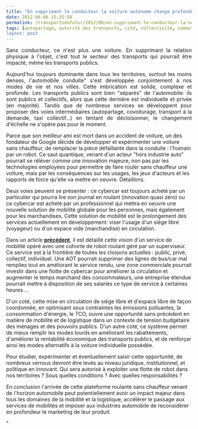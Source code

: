 ```yaml
---
title: "En supprimant le conducteur la voiture autonome change profondément le secteur des mobilités"
date: 2012-06-06 15:25:50
permalink: /transportsdufutur/2012/06/en-supprimant-le-conducteur-la-voiture-autonome-change-profondement-le-secteur-des-mobilites.html
tags: [autopartage, autorité des transports, cité, collectivité, commuter, confiance, congestion, connectivité, donnée data, économie du quaternaire, Efficacité énergétique, Infrastructure, innovation, intelligence collective, internet, internet des objets, management de la mobilité, partage de la voirie, qualité de l'air, Service de mobilité, TIC, yield management]
layout: post
---
```


<p style="text-align: justify">Sans conducteur, ce n'est plus une voiture. En supprimant la relation physique à l'objet, c'est tout le secteur des transports qui pourrait être impacté, même les transports publics.</p> <p style="text-align: justify">Aujourd'hui toujours dominante dans tous les territoires, surtout les moins denses, l'automobile conduite" s'est développée conjointement à nos modes de vie et nos villes. Cette imbrication est solide, complexe et profonde. Les transports publics sont bien "séparés" de l'automobile: ils sont publics et collectifs, alors que cette dernière est individuelle et privée (en majorité). Tandis que de nombreux services se développent pour proposer des voies intermédiaires (autopartage, covoiturage, transport à la demande, taxi collectif...) en tentant de décloisonner, le changement d'échelle ne s'opère pas pour le moment. </p>  <!--more-->   <p style=""text-align: justify"">Parce que son meilleur ami est mort dans un accident de voiture, un des fondateur de Google décide de développer et expérimenter une voiture sans chauffeur, de remplacer la pièce défaillante dans la conduite : l'humain par un robot. Ce saut quantique, venant d'un acteur "hors industrie auto" pourrait se réléver comme une innovation majeure, non pas par les technologies employées pour permettre de faire rouler sans chauffeur une voiture, mais par les conséquences sur les usages, les jeux d'acteurs et les rapports de force qu'elle va mettre en oeuvre. Détaillons.</p> <p style=""text-align: justify"">Deux voies peuvent se présenter : ce cybercar est toujours acheté par un particulier qui pourra lire son journal en roulant (innovation quasi zéro) ou ce cybercar est acheté par un professionnel qui mettra en oeuvre une nouvelle solution de mobilité globale pour les personnes, mais également pour les marchandises. Cette solution de mobilité est le prolongement des services actuellement en développement: viser l'usage d'un siège libre (voyageur) ou d'un espace vide (marchandise) en circulation.</p> <p style=""text-align: justify"">Dans un article <a href="https://gabrielplassat.github.io/transportsdufutur/2012/04/nos-systemes-de-transport-et-la-revolution-numerique-pourquoi-cela-va-tout-changer.html"" target=""_blank""><strong>précédent</strong></a>, il est détaillé cette vision d'un service de mobilité opéré avec une cohorte de robot roulant géré par un superviseur. Ce service est à la frontière de toutes les cloisons actuelles : public, privé, collectif, individuel. Une AOT pourrait supprimer des lignes de bus/car mal remplies tout en améliorant le service rendu, une zone commerciale pourrait investir dans une flotte de cybercar pour améliorer la circulation et augmenter le temps marchand des consommateurs, une entreprise étendue pourrait mettre à disposition de ses salariés ce type de service à certaines heures ...</p> <p style=""text-align: justify"">D'un coté, cette mise en circulation de siège libre et d'espace libre de façon coordonnée, en optimisant sous contraintes les émissions polluantes, la consommation d'énergie, le TCO, ouvre une opportunité sans précédent en matière de mobilité et de logistique dans un contexte de tension budgétaire des ménages et des pouvoirs publics. D'un autre coté, ce système permet de mieux remplir les modes lourds en améliorant les rabattements, d'améliorer la rentabilité économique des transports publics, et de renforçer ainsi les modes alternatifs à la voiture individuelle possédée.</p> <p style=""text-align: justify"">Pour étudier, expérimenter et éventuellement saisir cette opportunité, de nombreux verrous devront être levés au niveau juridique, institutionnel, et politique en innovant. Qui sera autorisé à exploiter une flotte de robot dans nos territoires ? Sous quelles conditions ? Avec quelles responsabilités ? </p> <p style=""text-align: justify"">En conclusion l'arrivée de cette plateforme roulante sans chauffeur venant de l'horizon automobile peut potentiellement avoir un impact majeur dans tous les domaines de la mobilité et la logistique, accélérer le passage aux services de mobilités et imposer aux industries automobile de reconsidérer en profondeur le marketing de leur produit.</p>"
